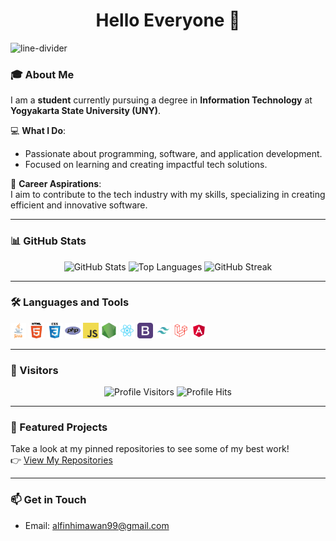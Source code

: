 <h1 align="center">Hello Everyone 👋</h1>

<!-- Horizontal Line -->
<img src="https://user-images.githubusercontent.com/73097560/115834477-dbab4500-a447-11eb-908a-139a6edaec5c.gif" alt="line-divider">

### 🎓 About Me

I am a **student** currently pursuing a degree in **Information Technology** at **Yogyakarta State University (UNY)**.

💻 **What I Do**:

- Passionate about programming, software, and application development.
- Focused on learning and creating impactful tech solutions.

🚀 **Career Aspirations**:  
I aim to contribute to the tech industry with my skills, specializing in creating efficient and innovative software.

---

### 📊 GitHub Stats

<p align="center">
  <img src="https://github-readme-stats.vercel.app/api?username=alfinhimawan&show_icons=true&include_all_commits=true&count_private=true&theme=tokyonight" alt="GitHub Stats" />
  <img src="https://github-readme-stats.vercel.app/api/top-langs/?username=alfinhimawan&layout=compact&theme=tokyonight" alt="Top Languages" />
  <img src="https://github-readme-streak-stats.herokuapp.com?user=alfinhimawan&theme=tokyonight&date_format=M%20j%5B%2C%20Y%5D" alt="GitHub Streak" />
</p>

---

### 🛠️ Languages and Tools

<p>
  <img height="25" src="https://raw.githubusercontent.com/github/explore/80688e429a7d4ef2fca1e82350fe8e3517d3494d/topics/java/java.png" alt="Java" />
  <img height="25" src="https://raw.githubusercontent.com/github/explore/80688e429a7d4ef2fca1e82350fe8e3517d3494d/topics/html/html.png" alt="HTML" />
  <img height="25" src="https://raw.githubusercontent.com/github/explore/80688e429a7d4ef2fca1e82350fe8e3517d3494d/topics/css/css.png" alt="CSS" />
  <img height="25" src="https://raw.githubusercontent.com/github/explore/80688e429a7d4ef2fca1e82350fe8e3517d3494d/topics/php/php.png" alt="PHP" />
  <img height="25" src="https://raw.githubusercontent.com/github/explore/80688e429a7d4ef2fca1e82350fe8e3517d3494d/topics/javascript/javascript.png" alt="JavaScript" />
  <img height="25" src="https://raw.githubusercontent.com/github/explore/80688e429a7d4ef2fca1e82350fe8e3517d3494d/topics/nodejs/nodejs.png" alt="Node.js" />
  <img height="25" src="https://raw.githubusercontent.com/github/explore/80688e429a7d4ef2fca1e82350fe8e3517d3494d/topics/react/react.png" alt="React.js" />
  <img height="25" src="https://raw.githubusercontent.com/github/explore/80688e429a7d4ef2fca1e82350fe8e3517d3494d/topics/bootstrap/bootstrap.png" alt="Bootstrap" />
  <img height="25" src="https://raw.githubusercontent.com/github/explore/80688e429a7d4ef2fca1e82350fe8e3517d3494d/topics/tailwind/tailwind.png" alt="Tailwind CSS" />
  <img height="25" src="https://raw.githubusercontent.com/github/explore/80688e429a7d4ef2fca1e82350fe8e3517d3494d/topics/laravel/laravel.png" alt="Laravel" />
  <img height="25" src="https://raw.githubusercontent.com/github/explore/80688e429a7d4ef2fca1e82350fe8e3517d3494d/topics/angular/angular.png" alt="Angular" />
</p>

---

### 👀 Visitors

<p align="center">
  <img src="https://komarev.com/ghpvc/?username=alfinhimawan&color=yellow" alt="Profile Visitors" />
  <img src="https://hits.sh/github.com/alfinhimawan.svg?view&t=views" alt="Profile Hits" />
</p>

---

### 📂 Featured Projects

Take a look at my pinned repositories to see some of my best work!  
👉 [View My Repositories](https://github.com/alfinhimawan?tab=repositories)

---

### 📫 Get in Touch

- Email: [alfinhimawan99@gmail.com](mailto:alfinhimawan99@gmail.com)
